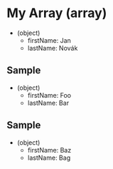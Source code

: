 # My Array (array)

- (object)
  - firstName: Jan
  - lastName: Novák

## Sample

- (object)
  - firstName: Foo
  - lastName: Bar

## Sample

- (object)
  - firstName: Baz
  - lastName: Bag
